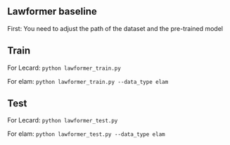 ## Lawformer baseline
First: You need to adjust the path of the dataset and the pre-trained model

## Train
For Lecard:
<code>python lawformer_train.py </code>


For elam:
<code>python lawformer_train.py --data_type elam </code>

## Test
For Lecard:
<code>python lawformer_test.py </code>

For elam:
<code>python lawformer_test.py --data_type elam </code>